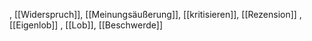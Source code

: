 , [[Widerspruch]], [[Meinungsäußerung]], [[kritisieren]], [[Rezension]]
, [[Eigenlob]]
, [[Lob]], [[Beschwerde]]